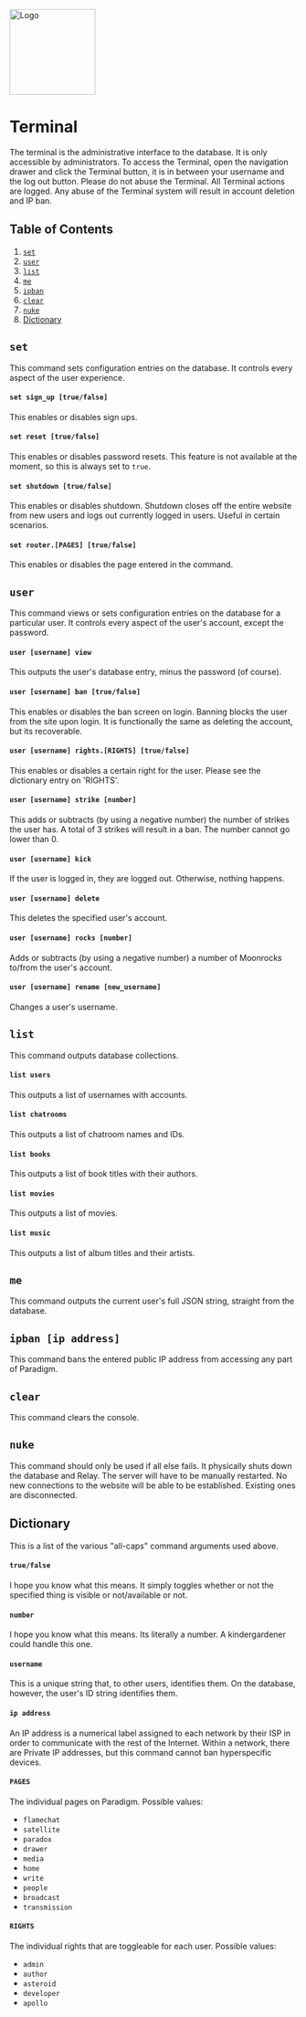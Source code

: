 [<img src="https://www.theparadigmdev.com/relay/img/paradigm.png" alt="Logo" width="150" height="150"></img>](https://www.theparadigmdev.com/)
# Terminal

The terminal is the administrative interface to the database. It is only accessible by administrators. To access the Terminal, open the navigation drawer and click the Terminal button, it is in between your username and the log out button. Please do not abuse the Terminal. All Terminal actions are logged. Any abuse of the Terminal system will result in account deletion and IP ban.

## Table of Contents
1. [`set`](https://github.com/Paradigm-Dev/docs/blob/master/Terminal.md#set)
2. [`user`](https://github.com/Paradigm-Dev/docs/blob/master/Terminal.md#user)
3. [`list`](https://github.com/Paradigm-Dev/docs/blob/master/Terminal.md#list)
4. [`me`](https://github.com/Paradigm-Dev/docs/blob/master/Terminal.md#me)
5. [`ipban`](https://github.com/Paradigm-Dev/docs/blob/master/Terminal.md#ipban)
6. [`clear`](https://github.com/Paradigm-Dev/docs/blob/master/Terminal.md#clear)
7. [`nuke`](https://github.com/Paradigm-Dev/docs/blob/master/Terminal.md#nuke)
8. [Dictionary](https://github.com/Paradigm-Dev/docs/blob/master/Terminal.md#dictionary)

## `set`
This command sets configuration entries on the database. It controls every aspect of the user experience.
#### `set sign_up [true/false]`
This enables or disables sign ups.
#### `set reset [true/false]`
This enables or disables password resets. This feature is not available at the moment, so this is always set to `true`.
#### `set shutdown [true/false]`
This enables or disables shutdown. Shutdown closes off the entire website from new users and logs out currently logged in users. Useful in certain scenarios.
#### `set router.[PAGES] [true/false]`
This enables or disables the page entered in the command.

## `user`
This command views or sets configuration entries on the database for a particular user. It controls every aspect of the user's account, except the password.
#### `user [username] view`
This outputs the user's database entry, minus the password (of course).
#### `user [username] ban [true/false]`
This enables or disables the ban screen on login. Banning blocks the user from the site upon login. It is functionally the same as deleting the account, but its recoverable.
#### `user [username] rights.[RIGHTS] [true/false]`
This enables or disables a certain right for the user. Please see the dictionary entry on 'RIGHTS'.
#### `user [username] strike [number]`
This adds or subtracts (by using a negative number) the number of strikes the user has. A total of 3 strikes will result in a ban. The number cannot go lower than 0.
#### `user [username] kick`
If the user is logged in, they are logged out. Otherwise, nothing happens.
#### `user [username] delete`
This deletes the specified user's account.
#### `user [username] rocks [number]`
Adds or subtracts (by using a negative number) a number of Moonrocks to/from the user's account.
#### `user [username] rename [new_username]`
Changes a user's username.

## `list`
This command outputs database collections.
#### `list users`
This outputs a list of usernames with accounts.
#### `list chatrooms`
This outputs a list of chatroom names and IDs.
#### `list books`
This outputs a list of book titles with their authors.
#### `list movies`
This outputs a list of movies.
#### `list music`
This outputs a list of album titles and their artists.

## `me`
This command outputs the current user's full JSON string, straight from the database.

## `ipban [ip address]`
This command bans the entered public IP address from accessing any part of Paradigm.

## `clear`
This command clears the console.

## `nuke`
This command should only be used if all else fails. It physically shuts down the database and Relay. The server will have to be manually restarted. No new connections to the website will be able to be established. Existing ones are disconnected.

## Dictionary
This is a list of the various "all-caps" command arguments used above.
#### `true/false`
I hope you know what this means. It simply toggles whether or not the specified thing is visible or not/available or not.
#### `number`
I hope you know what this means. Its literally a number. A kindergardener could handle this one.
#### `username`
This is a unique string that, to other users, identifies them. On the database, however, the user's ID string identifies them.
#### `ip address`
An IP address is a numerical label assigned to each network by their ISP in order to communicate with the rest of the Internet. Within a network, there are Private IP addresses, but this command cannot ban hyperspecific devices.
#### `PAGES`
The individual pages on Paradigm. Possible values:
* `flamechat`
* `satellite`
* `paradox`
* `drawer`
* `media`
* `home`
* `write`
* `people`
* `broadcast`
* `transmission`
#### `RIGHTS`
The individual rights that are toggleable for each user. Possible values:
* `admin`
* `author`
* `asteroid`
* `developer`
* `apollo`

